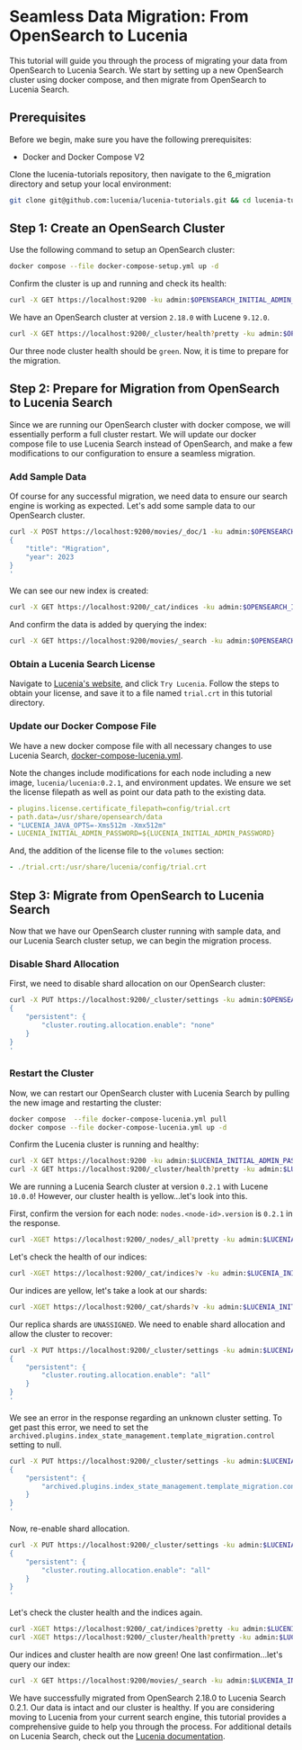 # Seamless Data Migration: From OpenSearch to Lucenia

This tutorial will guide you through the process of migrating your data from OpenSearch to Lucenia Search. We start by setting up a new OpenSearch cluster using docker compose, and then migrate from OpenSearch to Lucenia Search.

## Prerequisites

Before we begin, make sure you have the following prerequisites:

- Docker and Docker Compose V2

Clone the lucenia-tutorials repository, then navigate to the 6_migration directory and setup your local environment:

```bash
git clone git@github.com:lucenia/lucenia-tutorials.git && cd lucenia-tutorials/6_migration && source env.sh
```

## Step 1: Create an OpenSearch Cluster

Use the following command to setup an OpenSearch cluster:

```bash
docker compose --file docker-compose-setup.yml up -d
```

Confirm the cluster is up and running and check its health:

```bash
curl -X GET https://localhost:9200 -ku admin:$OPENSEARCH_INITIAL_ADMIN_PASSWORD
```

We have an OpenSearch cluster at version `2.18.0` with Lucene `9.12.0`.

```bash
curl -X GET https://localhost:9200/_cluster/health?pretty -ku admin:$OPENSEARCH_INITIAL_ADMIN_PASSWORD
```

Our three node cluster health should be `green`. Now, it is time to prepare for the migration.

## Step 2: Prepare for Migration from OpenSearch to Lucenia Search

Since we are running our OpenSearch cluster with docker compose, we will essentially perform a full cluster restart. We will update our docker compose file to use Lucenia Search instead of OpenSearch, and make a few modifications to our configuration to ensure a seamless migration.

### Add Sample Data

Of course for any successful migration, we need data to ensure our search engine is working as expected. Let's add some sample data to our OpenSearch cluster.

```bash
curl -X POST https://localhost:9200/movies/_doc/1 -ku admin:$OPENSEARCH_INITIAL_ADMIN_PASSWORD -H 'Content-Type: application/json' -d '
{
    "title": "Migration",
    "year": 2023
}
'
```

We can see our new index is created:

```bash
curl -X GET https://localhost:9200/_cat/indices -ku admin:$OPENSEARCH_INITIAL_ADMIN_PASSWORD
```

And confirm the data is added by querying the index:

```bash
curl -X GET https://localhost:9200/movies/_search -ku admin:$OPENSEARCH_INITIAL_ADMIN_PASSWORD
```

### Obtain a Lucenia Search License

Navigate to [Lucenia's website](https://lucenia.io), and click `Try Lucenia`. Follow the steps to obtain your license, and save it to a file named `trial.crt` in this tutorial directory.

### Update our Docker Compose File

We have a new docker compose file with all necessary changes to use Lucenia Search, [docker-compose-lucenia.yml](docker-compose-lucenia.yml). 

Note the changes include modifications for each node including a new image, `lucenia/lucenia:0.2.1`, and environment updates. We ensure we set the license filepath as well as point our data path to the existing data.

```yaml
- plugins.license.certificate_filepath=config/trial.crt
- path.data=/usr/share/opensearch/data
- "LUCENIA_JAVA_OPTS=-Xms512m -Xmx512m"
- LUCENIA_INITIAL_ADMIN_PASSWORD=${LUCENIA_INITIAL_ADMIN_PASSWORD}
```

And, the addition of the license file to the `volumes` section:

```yaml
- ./trial.crt:/usr/share/lucenia/config/trial.crt
```

## Step 3: Migrate from OpenSearch to Lucenia Search

Now that we have our OpenSearch cluster running with sample data, and our Lucenia Search cluster setup, we can begin the migration process.

### Disable Shard Allocation

First, we need to disable shard allocation on our OpenSearch cluster:

```bash
curl -X PUT https://localhost:9200/_cluster/settings -ku admin:$OPENSEARCH_INITIAL_ADMIN_PASSWORD -H 'Content-Type: application/json' -d '
{
    "persistent": {
        "cluster.routing.allocation.enable": "none"
    }
}
'
```

### Restart the Cluster

Now, we can restart our OpenSearch cluster with Lucenia Search by pulling the new image and restarting the cluster:

```bash
docker compose  --file docker-compose-lucenia.yml pull
docker compose --file docker-compose-lucenia.yml up -d
```

Confirm the Lucenia cluster is running and healthy:

```bash
curl -X GET https://localhost:9200 -ku admin:$LUCENIA_INITIAL_ADMIN_PASSWORD
curl -X GET https://localhost:9200/_cluster/health?pretty -ku admin:$LUCENIA_INITIAL_ADMIN_PASSWORD
```

We are running a Lucenia Search cluster at version `0.2.1` with Lucene `10.0.0`!
However, our cluster health is yellow...let's look into this.

First, confirm the version for each node: `nodes.<node-id>.version` is `0.2.1` in the response.

```bash
curl -XGET https://localhost:9200/_nodes/_all?pretty -ku admin:$LUCENIA_INITIAL_ADMIN_PASSWORD
```

Let's check the health of our indices:

```bash
curl -XGET https://localhost:9200/_cat/indices?v -ku admin:$LUCENIA_INITIAL_ADMIN_PASSWORD
```

Our indices are yellow, let's take a look at our shards:

```bash
curl -XGET https://localhost:9200/_cat/shards?v -ku admin:$LUCENIA_INITIAL_ADMIN_PASSWORD
```

Our replica shards are `UNASSIGNED`. We need to enable shard allocation and allow the cluster to recover:

```bash
curl -X PUT https://localhost:9200/_cluster/settings -ku admin:$LUCENIA_INITIAL_ADMIN_PASSWORD -H 'Content-Type: application/json' -d'
{
    "persistent": {
        "cluster.routing.allocation.enable": "all"
    }
}
'
```

We see an error in the response regarding an unknown cluster setting. To get past this error, we need to set the `archived.plugins.index_state_management.template_migration.control` setting to null.

```bash
curl -X PUT https://localhost:9200/_cluster/settings -ku admin:$LUCENIA_INITIAL_ADMIN_PASSWORD -H 'Content-Type: application/json' -d'
{
    "persistent": {
        "archived.plugins.index_state_management.template_migration.control": null
    }
}
'
```


Now, re-enable shard allocation.

```bash
curl -X PUT https://localhost:9200/_cluster/settings -ku admin:$LUCENIA_INITIAL_ADMIN_PASSWORD -H 'Content-Type: application/json' -d'
{
    "persistent": {
        "cluster.routing.allocation.enable": "all"
    }
}
'
```

Let's check the cluster health and the indices again.

```bash
curl -XGET https://localhost:9200/_cat/indices?pretty -ku admin:$LUCENIA_INITIAL_ADMIN_PASSWORD
curl -XGET https://localhost:9200/_cluster/health?pretty -ku admin:$LUCENIA_INITIAL_ADMIN_PASSWORD
```

Our indices and cluster health are now green! One last confirmation...let's query our index:

```bash
curl -X GET https://localhost:9200/movies/_search -ku admin:$LUCENIA_INITIAL_ADMIN_PASSWORD
```

We have successfully migrated from OpenSearch 2.18.0 to Lucenia Search 0.2.1. Our data is intact and our cluster is healthy. If you are considering moving to Lucenia from your current search engine, this tutorial provides a comprehensive guide to help you through the process. For additional details on Lucenia Search, check out the [Lucenia documentation](https://docs.lucenia.io/about).
